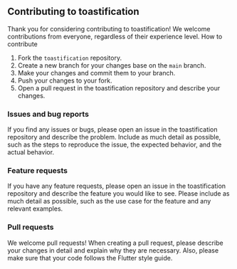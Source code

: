 ## Contributing to toastification

Thank you for considering contributing to toastification! We welcome contributions from everyone, regardless of their experience level.
How to contribute

1. Fork the `toastification` repository.
2. Create a new branch for your changes base on the `main` branch.
3. Make your changes and commit them to your branch.
4. Push your changes to your fork.
5. Open a pull request in the toastification repository and describe your changes.

### Issues and bug reports

If you find any issues or bugs, please open an issue in the toastification repository and describe the problem. Include as much detail as possible, such as the steps to reproduce the issue, the expected behavior, and the actual behavior.

### Feature requests

If you have any feature requests, please open an issue in the toastification repository and describe the feature you would like to see. Please include as much detail as possible, such as the use case for the feature and any relevant examples.

### Pull requests

We welcome pull requests! When creating a pull request, please describe your changes in detail and explain why they are necessary. Also, please make sure that your code follows the Flutter style guide.
